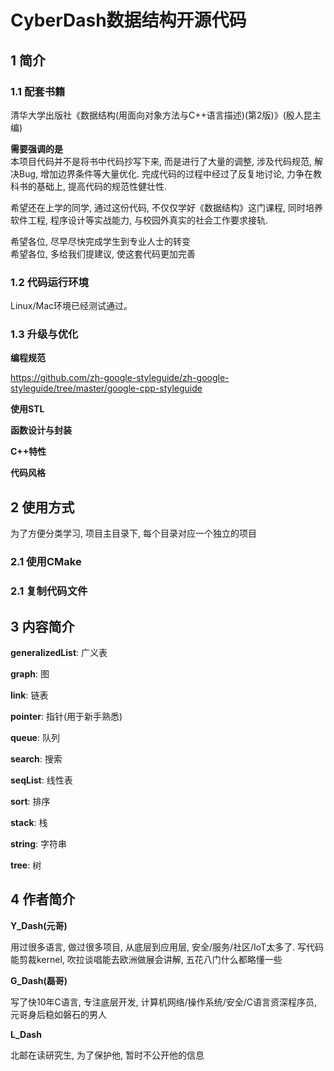 ﻿# CyberDash数据结构开源代码
## 1 简介
### 1.1 配套书籍
清华大学出版社《数据结构(用面向对象方法与C++语言描述)(第2版)》(殷人昆主编)  

**需要强调的是**  
本项目代码并不是将书中代码抄写下来, 而是进行了大量的调整, 涉及代码规范, 解决Bug,
增加边界条件等大量优化. 完成代码的过程中经过了反复地讨论, 力争在教科书的基础上, 
提高代码的规范性健壮性.

希望还在上学的同学, 通过这份代码, 不仅仅学好《数据结构》这门课程, 同时培养软件工程,
程序设计等实战能力, 与校园外真实的社会工作要求接轨.

希望各位, 尽早尽快完成学生到专业人士的转变  
希望各位, 多给我们提建议, 使这套代码更加完善  

### 1.2 代码运行环境
Linux/Mac环境已经测试通过。
### 1.3 升级与优化
**编程规范**

https://github.com/zh-google-styleguide/zh-google-styleguide/tree/master/google-cpp-styleguide

**使用STL**

**函数设计与封装**

**C++特性**

**代码风格**


## 2 使用方式
为了方便分类学习, 项目主目录下, 每个目录对应一个独立的项目
### 2.1 使用CMake
### 2.1 复制代码文件

## 3 内容简介
**generalizedList**: 广义表

**graph**: 图

**link**: 链表

**pointer**: 指针(用于新手熟悉)

**queue**: 队列

**search**: 搜索

**seqList**: 线性表

**sort**: 排序

**stack**: 栈

**string**: 字符串

**tree**: 树


## 4 作者简介
**Y_Dash(元哥)**

用过很多语言, 做过很多项目, 从底层到应用层, 安全/服务/社区/IoT太多了.
写代码能剪裁kernel, 吹拉谈唱能去欧洲做展会讲解, 五花八门什么都略懂一些

**G_Dash(磊哥)**

写了快10年C语言, 专注底层开发, 计算机网络/操作系统/安全/C语言资深程序员, 元哥身后稳如磐石的男人

**L_Dash**

北邮在读研究生, 为了保护他, 暂时不公开他的信息
